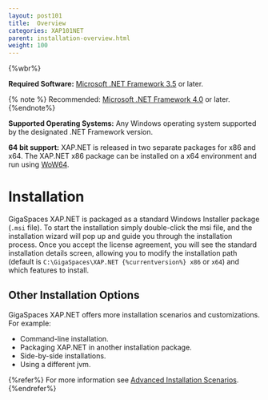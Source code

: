 ```yaml
---
layout: post101
title:  Overview
categories: XAP101NET
parent: installation-overview.html
weight: 100
---
```


{%wbr%}

**Required Software:** [Microsoft .NET Framework 3.5](http://msdn.microsoft.com/en-us/library/w0x726c2(v=vs.90).aspx) or later.

{% note %}
Recommended: [Microsoft .NET Framework 4.0](http://msdn.microsoft.com/en-us/library/w0x726c2(v=vs.100).aspx) or later.
{%endnote%}

**Supported Operating Systems:** Any Windows operating system supported by the designated .NET Framework version.

**64 bit support:** XAP.NET is released in two separate packages for x86 and x64. The XAP.NET x86 package can be installed on a x64 environment and run using [WoW64](http://msdn.microsoft.com/en-us/library/aa384249(VS.85).aspx).

#  Installation

GigaSpaces XAP.NET is packaged as a standard Windows Installer package (`.msi` file). To start the installation simply double-click the msi file, and the installation wizard will pop up and guide you through the installation process. Once you accept the license agreement, you will see the standard installation details screen, allowing you to modify the installation path (default is `C:\GigaSpaces\XAP.NET {%currentversion%} x86` or `x64`) and which features to install.

## Other Installation Options

GigaSpaces XAP.NET offers more installation scenarios and customizations. For example:

- Command-line installation.
- Packaging XAP.NET in another installation package.
- Side-by-side installations.
- Using a different jvm.

{%refer%}
For more information see [Advanced Installation Scenarios](./advanced-installation-scenarios.html).
{%endrefer%}
